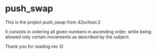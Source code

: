 # push_swap


This is the project push_swap from 42school.2

It consists in ordering all given numbers in ascending order, while being allowed only certain movements as described by the subject.

Thank you for reading me :D
